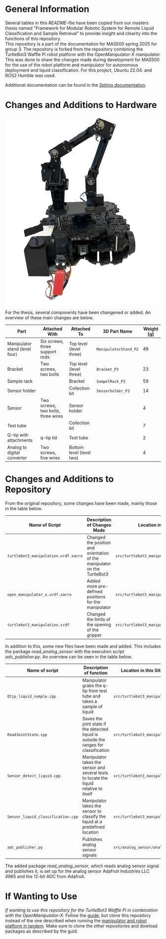 # General Information 
Several tables in this *README*-file have been copied from our masters thesis named "Framework for Modular Robotic System for Remote Liquid Classification and Sample Retrieval" to provide insight and clearity into the functions of this repository.  
This repository is a part of the documentation for MAS500 spring 2025 for group 3. 
The repository is forked from the repository combining the TurtleBot3 Waffle Pi robot platform with the OpenManipulator-X manipulator. 
This was done to share the changes made during development for MAS500 for the use of the robot platform and manipulator for autonomous deployment and liquid classification.
For this project, Ubuntu 22.04. and ROS2 Humble was used. 


Additional documentation can be found in the [Sphinx documentation](https://master-documentation-s25-gr3-405ee9.gitlab.io/index.html). 


# Changes and Additions to Hardware
![Image of Robot Platform Aseembly](TBOgBill_Front.jpg)


For the thesis, several components have been changened or added. An overview of these main changes are below. 


| **Part**                       | **Attached With**                  | **Attached To**          | **3D Part Name**      | **Weight \[g]** |
| ------------------------------ | ---------------------------------- | ------------------------ | --------------------- | --------------- |
| Manipulator stand (level four) | Six screws, three support rods     | Top level (level three)  | `ManipulatorStand_P2` | 49              |
| Bracket                        | Two screws, two bolts              | Top level (level three)  | `Bracket_P3`          | 23              |
| Sample rack                    |                                    | Bracket                  | `SampelRack_P3`       | 59              |
| Sensor holder                  |                                    | Collection kit           | `Sensorholder_P3`     | 14              |
| Sensor                         | Two screws, two bolts, three wires | Sensor holder            |                       | 4               |
| Test tube                      |                                    | Collection kit           |                       | 7               |
| Q-tip with attachments         | q-tip lid                          | Test tube                |                       | 2               |
| Analog to digital converter    | Two screws, five wires             | Bottom level (level two) |                       | 4               |








# Changes and Additions to Repository


From the original repository, some changes have been made, mainly those in the table below. 


| **Name of Script**                   | **Description of Changes Made**                                           | **Location in GitHub Repository**                   |
| ------------------------------------ | ------------------------------------------------------------------------- | --------------------------------------------------- |
| `turtlebot3_manipulation.urdf.xacro` | Changed the position and orientation of the manipulator on the TurtleBot3 | `src/turtlebot3_manipulation_description/urdf/`     |
| `open_manipulator_x.urdf.xacro`      | Added more pre-defined positions for the manipulator                      | `src/turtlebot3_manipulation_description/urdf/`     |
| `turtlebot3_manipulation.srdf`       | Changed the limits of the opening of the gripper                          | `src/turtlebot3_manipulation_moveit_config/config/` |


In addition to this, some new files have been made and added. This includes the package *read_analog_sensor* with the execution script *adc_publisher.py*. An overview can be seen in the table below. 


| **Name of script**                 | **Description of function**                                                            | **Location in this GitHub repository**    |
| ---------------------------------- | -------------------------------------------------------------------------------------- | ----------------------------------------- |
| `Qtip_liquid_sample.cpp`           | Manipulator grabs the q-tip from test tube and takes a sample of liquid                | `src/turtlebot3_manipulator_mass500/scr/` |
| `ReadJointState.cpp`               | Saves the joint state if the detected liquid is outside the ranges for classification  | `src/turtlebot3_manipulator_mass500/scr/` |
| `Sensor_detect_liquid.cpp`         | Manipulator takes the sensor and several tests to locate the liquid relative to itself | `src/turtlebot3_manipulator_mass500/scr/` |
| `Sensor_liquid_classification.cpp` | Manipulator takes the sensor to classify the liquid at a predefined location           | `src/turtlebot3_manipulator_mass500/scr/` |
| `adc_publisher.py`                 | Publishes analog sensor signals                                                        | `src/analog_sensor/analog_sensor/`        |


The added package *read_analog_sensor*, which reads analog sensor signal and publishes it, is set up for the analog sensor Adafruit Industries LLC 4965 and the 12-bit ADC from Adafruit.  


# If Wanting to Use
*If wanting to use this repository for the TurtleBot3 Waffle Pi in combination with the OpenManipulator-X*: 
Follow the [guide](https://emanual.robotis.com/docs/en/platform/turtlebot3/quick-start/), but clone this repository instead of the one described when running the [manipulator and robot platform in tandem](https://emanual.robotis.com/docs/en/platform/turtlebot3/manipulation/#manipulation). 
Make sure to clone the other repositories and dowload packages as described by the guid. 

